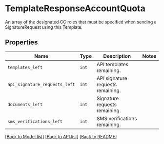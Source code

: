 # TemplateResponseAccountQuota

An array of the designated CC roles that must be specified when sending a SignatureRequest using this Template.

## Properties
Name | Type | Description | Notes
------------ | ------------- | ------------- | -------------
| `templates_left` | ```int``` |  API templates remaining.  |  |
| `api_signature_requests_left` | ```int``` |  API signature requests remaining.  |  |
| `documents_left` | ```int``` |  Signature requests remaining.  |  |
| `sms_verifications_left` | ```int``` |  SMS verifications remaining.  |  |

[[Back to Model list]](../README.md#documentation-for-models) [[Back to API list]](../README.md#documentation-for-api-endpoints) [[Back to README]](../README.md)

